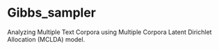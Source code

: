 # Gibbs_sampler

Analyzing Multiple Text Corpora using Multiple Corpora Latent Dirichlet Allocation (MCLDA) model. 
<br>
